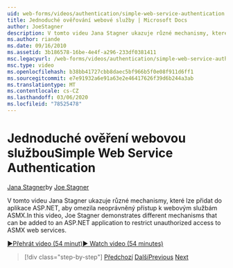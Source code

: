 ```yaml
---
uid: web-forms/videos/authentication/simple-web-service-authentication
title: Jednoduché ověřování webové služby | Microsoft Docs
author: JoeStagner
description: V tomto videu Jana Stagner ukazuje různé mechanismy, které lze přidat do aplikace ASP.NET, aby omezila neoprávněný přístup k webovým službám ASMX...
ms.author: riande
ms.date: 09/16/2010
ms.assetid: 3b186578-16be-4e4f-a296-233df0381411
msc.legacyurl: /web-forms/videos/authentication/simple-web-service-authentication
msc.type: video
ms.openlocfilehash: b38bb41727cbb8daec5bf966b5f0e08f911d6ff1
ms.sourcegitcommit: e7e91932a6e91a63e2e46417626f39d6b244a3ab
ms.translationtype: MT
ms.contentlocale: cs-CZ
ms.lasthandoff: 03/06/2020
ms.locfileid: "78525478"
---
```

# <a name="simple-web-service-authentication"></a><span data-ttu-id="57a23-103">Jednoduché ověření webovou službou</span><span class="sxs-lookup"><span data-stu-id="57a23-103">Simple Web Service Authentication</span></span>

<span data-ttu-id="57a23-104">[Jana Stagner](https://github.com/JoeStagner)</span><span class="sxs-lookup"><span data-stu-id="57a23-104">by [Joe Stagner](https://github.com/JoeStagner)</span></span>

<span data-ttu-id="57a23-105">V tomto videu Jana Stagner ukazuje různé mechanismy, které lze přidat do aplikace ASP.NET, aby omezila neoprávněný přístup k webovým službám ASMX.</span><span class="sxs-lookup"><span data-stu-id="57a23-105">In this video, Joe Stagner demonstrates different mechanisms that can be added to an ASP.NET application to restrict unauthorized access to ASMX web services.</span></span>

[<span data-ttu-id="57a23-106">&#9654;Přehrát video (54 minut)</span><span class="sxs-lookup"><span data-stu-id="57a23-106">&#9654; Watch video (54 minutes)</span></span>](https://channel9.msdn.com/Blogs/ASP-NET-Site-Videos/simple-web-service-authentication)

> [!div class="step-by-step"]
> <span data-ttu-id="57a23-107">[Předchozí](implement-the-registration-verification-pattern.md)
> [Další](creating-inactive-users.md)</span><span class="sxs-lookup"><span data-stu-id="57a23-107">[Previous](implement-the-registration-verification-pattern.md)
[Next](creating-inactive-users.md)</span></span>

